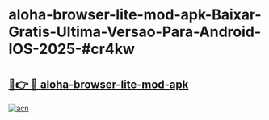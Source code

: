 # aloha-browser-lite-mod-apk-Baixar-Gratis-Ultima-Versao-Para-Android-IOS-2025-#cr4kw

# <h2><a href="https://ainizakaria.my?title=aloha-browser-lite-mod-apk&ref=22M">🔗👉 🔴 aloha-browser-lite-mod-apk</a></h2>

[![acn](https://github.com/user-attachments/assets/0f9c940e-d8b0-45ae-aac7-cd30a18b3e1c)](https://ainizakaria.my?title=aloha-browser-lite-mod-apk&ref=22M)

